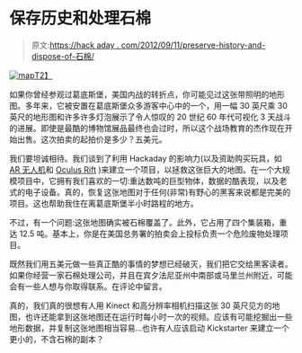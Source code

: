 # 保存历史和处理石棉

> 原文:[https://hack aday . com/2012/09/11/preserve-history-and-dispose-of-石棉/](https://hackaday.com/2012/09/11/preserve-history-and-dispose-of-asbestos/)

[![](../Images/d8ebfc8ef0987a51f3f18a12e7a8d947.png "map")T2】](http://hackaday.com/wp-content/uploads/2012/09/map.jpeg)

如果你曾经参观过葛底斯堡，美国内战的转折点，你可能见过这张带照明的地形图。多年来，它被安置在葛底斯堡众多游客中心中的一个，用一幅 30 英尺乘 30 英尺的地形图和许多许多灯泡展示了令人惊叹的 20 世纪 60 年代可视化 3 天战斗的进展。即使是最酷的博物馆展品最终也会过时，所以这个战场教育的杰作现在开始出售。这次拍卖的起拍价是多少？五美元。

我们要坦诚相待。我们谈到了利用 Hackaday 的影响力(以及资助购买玩具，如 [AR 无人机](http://hackaday.com/2012/08/23/hacking-the-ar-drone-intro/)和 [Oculus Rift](http://hackaday.com/2012/08/17/were-getting-an-oculus-rift-dev-kit/) )来建立一个项目，以拯救这张巨大的地图。在一个大规模项目中，它拥有我们喜欢的一切:重达数吨的巨型物体，数据的酷表现，以及老式的电子设备。真的，恢复这张地图对于任何(非常)有野心的黑客来说都是完美的项目。这也帮助我住在离葛底斯堡半小时路程的地方。

不过，有一个问题:这张地图确实被石棉覆盖了。此外，它占用了四个集装箱，重达 12.5 吨。基本上，你是在美国总务署的拍卖会上投标负责一个危险废物处理项目。

既然我们用五美元做一些真正酷的事情的梦想已经破灭，我们把它交给黑客读者。如果你经营一家石棉处理公司，并且在宾夕法尼亚州中南部或马里兰州附近，可能会有一些人想与你取得联系。在评论中留言。

真的，我们真的很想有人用 Kinect 和高分辨率相机扫描这张 30 英尺见方的地图，也许还能拿到这张地图还在运行时每小时一次的视频。应该有可能挖掘出一些地形数据，并复制这张地图相当容易…也许有人应该启动 Kickstarter 来建立一个更小的，不含石棉的副本？
